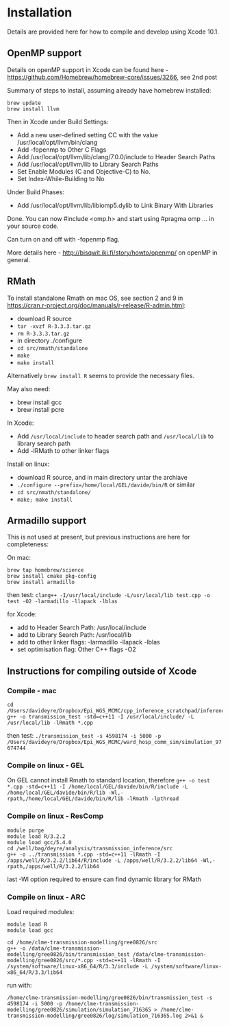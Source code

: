 # Installation

Details are provided here for how to compile and develop using Xcode 10.1. 

## OpenMP support

Details on openMP support in Xcode can be found here - https://github.com/Homebrew/homebrew-core/issues/3266, see 2nd post

Summary of steps to install, assuming already have homebrew installed:

```
brew update
brew install llvm
```

Then in Xcode under Build Settings:

* Add a new user-defined setting CC with the value /usr/local/opt/llvm/bin/clang
* Add -fopenmp to Other C Flags
* Add /usr/local/opt/llvm/lib/clang/7.0.0/include to Header Search Paths
* Add /usr/local/opt/llvm/lib to Library Search Paths
* Set Enable Modules (C and Objective-C) to No.
* Set Index-While-Building to No

Under Build Phases:

* Add /usr/local/opt/llvm/lib/libiomp5.dylib to Link Binary With Libraries

Done. You can now #include <omp.h> and start using #pragma omp ... in your source code.

Can turn on and off with -fopenmp flag.

More details here - http://bisqwit.iki.fi/story/howto/openmp/ on openMP in general.


## RMath

To install standalone Rmath on mac OS, see section 2 and 9 in https://cran.r-project.org/doc/manuals/r-release/R-admin.html:

* download R source
* `tar -xvzf R-3.3.3.tar.gz`
* `rm R-3.3.3.tar.gz`
* in directory ./configure
* `cd src/nmath/standalone`
* `make`
* `make install`

Alternatively `brew install R`  seems to provide the necessary files.

May also need:

* brew install gcc
* brew install pcre

In Xcode:
 * Add `/usr/local/include` to header search path and `/usr/local/lib` to library search path
 * Add -lRMath to other linker flags

Install on linux:
* download R source, and in main directory untar the archiave
* `./configure --prefix=/home/local/GEL/davide/bin/R` or similar 
* `cd src/nmath/standalone/`
* `make; make install`


## Armadillo support

This is not used at present, but previous instructions are here for completeness:

On mac:
```
brew tap homebrew/science
brew install cmake pkg-config
brew install armadillo
```

then test:
`clang++ -I/usr/local/include -L/usr/local/lib test.cpp -o test -O2 -larmadillo -llapack -lblas`

for Xcode:
* add to Header Search Path: /usr/local/include
* add to Library Search Path: /usr/local/lib
* add to other linker flags: -larmadillo -llapack -lblas
 * set optimisation flag: Other C++ flags -O2

## Instructions for compiling outside of Xcode

### Compile - mac
```
cd /Users/davideyre/Dropbox/Epi_WGS_MCMC/cpp_inference_scratchpad/inference_test/inference_test
g++ -o transmission_test -std=c++11 -I /usr/local/include/ -L /usr/local/lib -lRmath *.cpp
```

then test:
`./transmission_test -s 4598174 -i 5000 -p /Users/davideyre/Dropbox/Epi_WGS_MCMC/ward_hosp_comm_sim/simulation_97674744`

### Compile on linux - GEL
On GEL cannot install Rmath to standard location, therefore
`g++ -o test *.cpp -std=c++11 -I /home/local/GEL/davide/bin/R/include -L /home/local/GEL/davide/bin/R/lib -Wl,-rpath,/home/local/GEL/davide/bin/R/lib -lRmath -lpthread`

### Compile on linux - ResComp

```
module purge
module load R/3.2.2
module load gcc/5.4.0
cd /well/bag/deyre/analysis/transmission_inference/src
g++ -o ../transmission *.cpp -std=c++11 -lRmath -I /apps/well/R/3.2.2/lib64/R/include -L /apps/well/R/3.2.2/lib64 -Wl,-rpath,/apps/well/R/3.2.2/lib64
```
last -Wl option required to ensure can find dynamic library for RMath

### Compile on linux - ARC

Load required modules:
```
module load R
module load gcc

cd /home/clme-transmission-modelling/gree0826/src
g++ -o /data/clme-transmission-modelling/gree0826/bin/transmission_test /data/clme-transmission-modelling/gree0826/src/*.cpp -std=c++11 -lRmath -I /system/software/linux-x86_64/R/3.3/include -L /system/software/linux-x86_64/R/3.3/lib64
```
run with:
```
/home/clme-transmission-modelling/gree0826/bin/transmission_test -s 4598174 -i 5000 -p /home/clme-transmission-modelling/gree0826/simulation/simulation_716365 > /home/clme-transmission-modelling/gree0826/log/simulation_716365.log 2>&1 &
```

